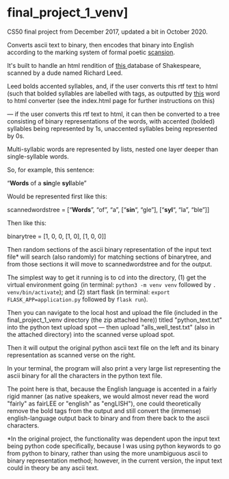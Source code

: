 # final_project_1_venv]
CS50 final project from December 2017, updated a bit in October 2020.

Converts ascii text to binary, then encodes that binary into English according to the marking system of formal poetic <a href=https://en.wikipedia.org/wiki/Scansion>scansion</a>. 

It's built to handle an html rendition of <a href=http://www.shakespearescanned.com/> this </a> database of Shakespeare, scanned by a dude named Richard Leed. 

Leed bolds accented syllables, and, if the user converts this rtf text to html (such that bolded syllables are labelled with <b></b> tags, as outputted by <a href=https://www.textfixer.com/html/convert-word-to-html.php>this</a> word to html converter (see the index.html page for further instructions on this)

— if the user converts this rtf text to html, it can then be converted to a tree consisting of binary representations of the words, with accented (bolded) syllables being represented by 1s, unaccented syllables being represented by 0s.

Multi-syllabic words are represented by lists, nested one layer deeper than single-syllable words.

So, for example, this sentence:

“<b>Words</b> of a <b>sin</b>gle <b>syl</b>lable”

Would be represented first like this:

scannedwordstree = [“<b>Words</b>”, “of”, “a”, [“<b>sin</b>“, “gle”], [“<b>syl</b>“, “la”, “ble”]]

Then like this:

binarytree = [1, 0, 0, [1, 0], [1, 0, 0]]

Then random sections of the ascii binary representation of the input text file* will search (also randomly) for matching sections of binarytree, and from those sections it will move to scannedwordstree and for the output.

The simplest way to get it running is to cd into the directory, (1) get the virtual environment going (in terminal: `python3 -m venv venv` followed by `. venv/bin/activate`); and (2) start flask (in terminal: `export FLASK_APP=application.py` followed by `flask run`).

Then you can navigate to the local host and upload the file (included in the final_project_1_venv directory (the zip attached here)) titled "python_text.txt" into the python text upload spot — then upload "alls_well_test.txt" (also in the attached directory) into the scanned verse upload spot.

Then it will output the original python ascii text file on the left and its binary representation as scanned verse on the right.

In your terminal, the program will also print a very large list representing the ascii binary for all the characters in the python text file.

The point here is that, because the English language is accented in a fairly rigid manner (as native speakers, we would almost never read the word "fairly" as fairLEE or "english" as "engLISH"), one could theoretically remove the bold tags from the output and still convert the (immense) english-language output back to binary and from there back to the ascii characters.


*In the original project, the functionality was dependent upon the input text being python code specifically, because I was using python keywords to go from python to binary, rather than using the more unambiguous ascii to binary representation method; however, in the current version, the input text could in theory be any ascii text.
